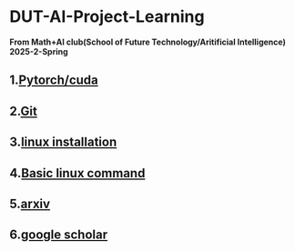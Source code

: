 # DUT-AI-Project-Learning
**From Math+AI club(School of Future Technology/Aritificial Intelligence) 2025-2-Spring**

## 1.[Pytorch/cuda](https://github.com/tianlongbaobao/DUT-AI-Project-Learning/blob/basic-knowledge/pytorch.md)

## 2.[Git](https://blog.csdn.net/qtiao/article/details/97783243?sharetype=blog&shareId=97783243&sharerefer=APP&sharesource=2301_81210121&sharefrom=link)

## 3.[linux installation](https://github.com/tianlongbaobao/DUT-AI-Project-Learning/blob/basic-knowledge/linux-installation.md)

## 4.[Basic linux command](https://blog.csdn.net/qq_43108153/article/details/136230423?sharetype=blog&shareId=136230423&sharerefer=APP&sharesource=2301_81210121&sharefrom=link)

## 5.[arxiv](arxiv.org)

## 6.[google scholar](https://scholar.google.com/)
